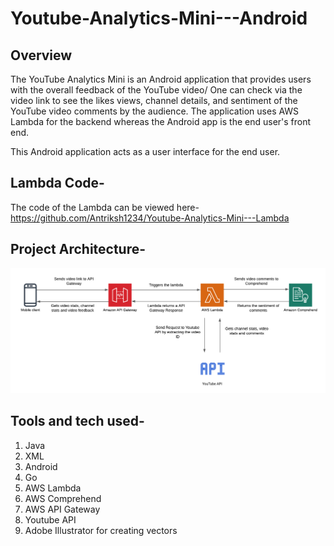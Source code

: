 # Youtube-Analytics-Mini---Android

## Overview
The YouTube Analytics Mini is an Android application that provides users with the overall feedback of the YouTube video/ One can check via the video link to see the likes views, channel details, and sentiment of the YouTube video comments by the audience. The application uses AWS Lambda for the backend whereas the Android app is the end user's front end.

This Android application acts as a user interface for the end user.

## Lambda Code-
The code of the Lambda can be viewed here- https://github.com/Antriksh1234/Youtube-Analytics-Mini---Lambda

## Project Architecture-
![Alt text](./youtube_analytics.png)

## Tools and tech used-
1. Java
2. XML
3. Android
4. Go
5. AWS Lambda
6. AWS Comprehend
7. AWS API Gateway
8. Youtube API
9. Adobe Illustrator for creating vectors
